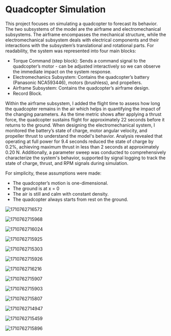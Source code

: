# Quadcopter Simulation


This project focuses on simulating a quadcopter to forecast its behavior. The two subsystems of the model are the airframe and electromechanical subsystems. The airframe encompasses the mechanical structure, while the electromechanical subsystem deals with electrical components and their interactions with the subsystem’s translational and rotational parts. For readability, the system was represented into four main blocks: 
- Torque Command (step block): Sends a command signal to the quadcopter’s motor - can be adjusted interactively so we can observe the immediate impact on the system response.
- Electromechanics Subsystem: Contains the quadcopter’s battery (Panasonic NCA593446), motors (brushless), and propellers. 
- Airframe Subsystem: Contains the quadcopter’s airframe design. 
- Record Block.

Within the airframe subsystem, I added the flight time to assess how long the quadcopter remains in the air which helps in quantifying the impact of the changing parameters. As the time metric shows after applying a thrust force, the quadcopter sustains flight for approximately 22 seconds before it returns to the ground. 
When designing the electromechanical system, I monitored the battery’s state of charge, motor angular velocity, and propeller thrust to understand the model's behavior. Analysis revealed that operating at full power for 9.4 seconds reduced the state of charge by 0.2%, achieving maximum thrust in less than 2 seconds at approximately 0.20 N. 
Additionally, a parameter sweep was conducted to comprehensively characterize the system's behavior, supported by signal logging to track the state of charge, thrust, and RPM signals during simulation. 

For simplicity, these assumptions were made:
- The quadcopter’s motion is one-dimensional. 
- The ground is at x = 0
- The air is still and calm with constant density. 
- The quadcopter always starts from rest on the ground.

![1710762716572](https://github.com/user-attachments/assets/7e72d6ae-398f-41aa-b04a-56d40eab1d86)
  

![1710762715968](https://github.com/user-attachments/assets/66b0184a-047b-4db9-917c-4efe9df01752)


![1710762716024](https://github.com/user-attachments/assets/c246ed09-14fb-4d88-98dc-5f85b0f60878)


![1710762715925](https://github.com/user-attachments/assets/1355b0bc-928a-4172-b523-0a2b36a829d3)


![1710762715303](https://github.com/user-attachments/assets/442bbb2f-e2cb-4658-b0a3-6f34f9d197e4)


![1710762715926](https://github.com/user-attachments/assets/afa95d7d-fa52-4905-87e1-8cc71a858700)


![1710762716216](https://github.com/user-attachments/assets/921c4b69-06f7-497f-b7b9-376f4926cdbf)


![1710762715907](https://github.com/user-attachments/assets/1d89d674-ce8d-4734-98a2-ae179de9baac)


![1710762715903](https://github.com/user-attachments/assets/013229b6-97bd-44ad-95ac-b274590bf5ff)


![1710762715807](https://github.com/user-attachments/assets/f957ff11-1b7f-4182-ab67-ca701dcef893)


![1710762714947](https://github.com/user-attachments/assets/1c01210b-9812-4fb2-bb82-b2f0ed082977)


![1710762715459](https://github.com/user-attachments/assets/4c7edb98-134d-4b1e-afc6-0b853551dfe6)


![1710762715896](https://github.com/user-attachments/assets/653d90f4-1180-4f47-9b3a-9d6993739b13)
